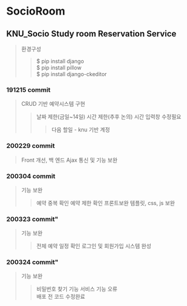 # SocioRoom
## KNU_Socio Study room Reservation Service
>환경구성
>>$ pip install django  
>>$ pip install pillow  
>>$ pip install django-ckeditor

### 191215 commit
>CRUD 기반 예약시스템 구현
>>날짜 제한(금일~14일)
>>시간 제한(추후 논의)
>>시간 입력창 수정필요
>>>다음 할일 - knu 기반 계정

### 200229 commit
>Front 개선, 백 엔드 Ajax 통신 및 기능 보완

### 200304 commit
>기능 보완
>>예약 중복 확인
>>예약 제한 확인
>프론트보완
>>템플릿, css, js 보완

### 200323 commit"
>기능 보완
>>전체 예약 일정 확인
>>로그인 및 회원가입 시스템 완성

### 200324 commit"
>기능 보완
>>비밀번호 찾기 기능
>>서비스 기능 오류  
>배포 전 코드 수정완료

